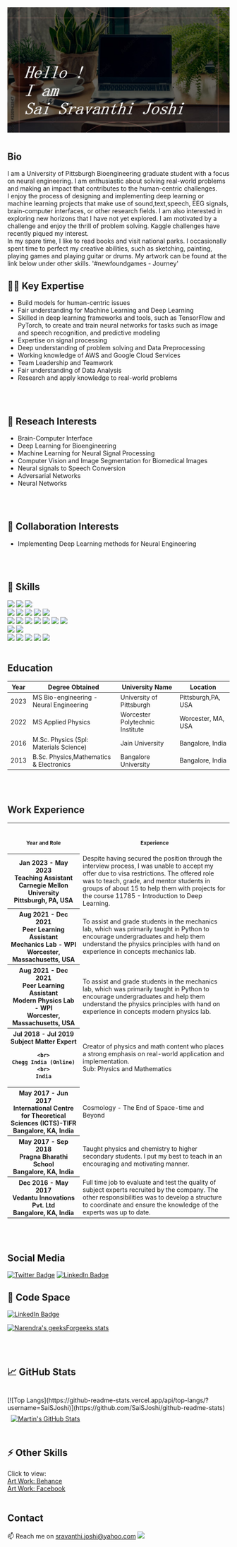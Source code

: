 <img src="Slide1.jpg" alt="Introduction Banner.." style="text-align: center; margin-bottom: 10px;" />

## Bio
I am a University of Pittsburgh Bioengineering graduate student with a focus on neural engineering. I am enthusiastic about solving real-world problems and making an impact that contributes to the human-centric challenges.
<br>
I enjoy the process of designing and implementing deep learning or machine learning projects that make use of sound,text,speech, EEG signals, brain-computer interfaces, or other research fields. I am also interested in exploring new horizons that I have not yet explored.
I am motivated by a challenge and enjoy the thrill of problem solving.
Kaggle challenges have recently piqued my interest.
<br>
In my spare time, I like to read books and visit national parks. I occasionally spent time to perfect my creative abilities, such as sketching, painting, playing games and playing guitar or drums. My artwork can be found at the link below under other skills.
'#newfoundgames - Journey'
<br>
## 🕵️‍♀️ Key Expertise
- Build models for human-centric issues
- Fair understanding for Machine Learning  and Deep Learning  
- Skilled in deep learning frameworks and tools, such as TensorFlow and PyTorch, to create and train neural networks for tasks such as image and speech recognition, and predictive modeling
- Expertise on signal processing
- Deep understanding of problem solving and Data Preprocessing
- Working knowledge of AWS and Google Cloud Services
- Team Leadership and Teamwork
- Fair understanding of Data Analysis
- Research and apply knowledge to real-world problems
<br>
<br>

## 🎯 Reseach Interests 
- Brain-Computer Interface
- Deep Learning for Bioengineering
- Machine Learning for Neural Signal Processing
- Computer Vision and Image Segmentation for Biomedical Images 
- Neural signals to Speech Conversion
- Adversarial Networks
- Neural Networks
<br>
<br>

## 🌱 Collaboration Interests 
- Implementing Deep Learning methods for Neural Engineering
<br>
<br>

## 💼 Skills

![](https://img.shields.io/badge/OS-Linux-informational?style=flat&logo=linux&logoColor=white&color=1CA2F1)
![](https://img.shields.io/badge/OS-Mac-informational?style=flat&logo=linux&logoColor=white&color=1CA2F1)
![](https://img.shields.io/badge/OS-Windows-informational?style=flat&logo=linux&logoColor=white&color=1CA2F1)
<br>
![](https://img.shields.io/badge/Code-Python-informational?style=flat&logo=python&logoColor=white&color=4AB197)
![](https://img.shields.io/badge/Code-MATLAB-informational?style=flat&logo=ionic&logoColor=white&color=4AB197)
![](https://img.shields.io/badge/Code-SQL-informational?style=flat&logo=ionic&logoColor=white&color=4AB197)
![](https://img.shields.io/badge/Code-Mathematica-informational?style=flat&logo=ionic&logoColor=white&color=4AB197)
![](https://img.shields.io/badge/Code-RStudio-informational?style=flat&logo=ionic&logoColor=white&color=4AB197)
<br>
![](https://img.shields.io/badge/Tools-Scikit%20Learn-yellow)
![](https://img.shields.io/badge/Tools-Tensorflow-yellow)
![](https://img.shields.io/badge/Tools-Pytorch-yellow)
![](https://img.shields.io/badge/Tools-Numpy-yellow)
![](https://img.shields.io/badge/Tools-OpenCV-yellow)
![](https://img.shields.io/badge/Tools-Deep%20Learning%20Tool%20Kit-yellow)
![](https://img.shields.io/badge/Tools-Signal%20Processing%20Tool%20Kit-yellow)
<br>
![](https://img.shields.io/badge/Editor-VS_Code-informational?style=flat&logo=visual-studio-code&logoColor=white&color=9cf)
![](https://img.shields.io/badge/Shell-Bash-informational?style=flat&logo=gnu-bash&logoColor=white&color=9cf)
<br>
![](https://img.shields.io/badge/Other-SimpleITK-9cf)
![](https://img.shields.io/badge/Other-Paraview-9cf)
![](https://img.shields.io/badge/Other-LaTex-9cf)
![](https://img.shields.io/badge/Other-Beamer-9cf)
![](https://img.shields.io/badge/Other-MikTex-9cf)
<br>
<br>

## Education

| Year  | Degree Obtained                         | University Name                 | Location           |
| ----- | --------------------------------------- | --------------------------      | --------------     | 
| 2023  | MS Bio-engineering - Neural Engineering | University of Pittsburgh        | Pittsburgh,PA, USA |
| 2022  | MS Applied Physics                      | Worcester Polytechnic Institute | Worcester, MA, USA |
| 2016  | M.Sc. Physics (Spl: Materials Science)  |Jain University                  |Bangalore, India    |
| 2013  | B.Sc. Physics,Mathematics &  Electronics|Bangalore University             |Bangalore, India    |

<br>
<br>

## Work Experience

<table>
<tr>
	<th align="center">
		<img width="441" height="1">
	<p> 
		<small>
		Year and Role
		</small>
	</p>
	</th>
	<th align="center">
		<img width="441" height="1">
	<p> 
		<small>
		Experience
	</small>
	</p>
	</th>
</tr>
<tr>
<th>
	Jan 2023 - May 2023 
	<br>
	Teaching Assistant 
	<br>
	Carnegie Mellon University
	<br>
	Pittsburgh, PA, USA
</th>

<td> Despite having secured the position through the interview process, I was unable to accept my offer due to visa restrictions. The offered role was to teach, grade, and mentor students in groups of about 15 to help them with projects for the course 11785 - Introduction to Deep Learning.
</td>
</tr>
	
<tr>
<th>
	Aug 2021 - Dec 2021 
	<br>
	Peer Learning Assistant
	<br>
	Mechanics Lab - WPI
	<br>
	Worcester, Massachusetts, USA
</th>

<td> To assist and grade students in the mechanics lab, which was primarily taught in Python to encourage undergraduates and help them understand the physics principles with hand on experience in concepts mechanics lab. 
</td>
</tr>
	
<tr>
<th>
	Aug 2021 - Dec 2021 
	<br>
	Peer Learning Assistant 
	<br>
	Modern Physics Lab - WPI
	<br>
	Worcester, Massachusetts, USA
</th>

<td> To assist and grade students in the mechanics lab, which was primarily taught in Python to encourage undergraduates and help them understand the physics principles with hand on experience in concepts modern physics lab. 
</td>
</tr>
	
	
<tr>
<th >
	Jul 2018 - Jul 2019 
	<br>
	Subject Matter Expert 
	<br>
	
	<br>
	Chegg India (Online)
	<br>
	India
</th>

<td>  Creator of physics and math content who places a strong emphasis on real-world application and implementation.
	<br>
	Sub: Physics and Mathematics 
</tr>
	
<tr>
<th>
	May 2017 - Jun 2017
	<Internship>
	<br>
	International Centre for Theoretical Sciences (ICTS)-TIFR 
	<br>
	Bangalore, KA, India
	
</th>

<td> Cosmology - The End of Space-time and Beyond
</tr>
	
<tr>
<th align="center">
	May 2017 - Sep 2018
	<Assistant Teacher>
	<br>
	Pragna Bharathi School 
	<br>
	Bangalore, KA, India
	
</th>

<td> Taught physics and chemistry to higher secondary students. I put my best to teach
in an encouraging and motivating manner.
</tr>
	
	
<tr>
<th align="center">
	Dec 2016 - May 2017
	<Academic Expert>
	<br>
	Vedantu Innovations Pvt. Ltd 
	<br>
	Bangalore, KA, India
	
</th>

<td> Full time job to evaluate and test the quality of subject experts recruited by the company. The other responsibilities was to develop a structure to coordinate and ensure the knowledge of the experts was up to date.
</tr>	
</table>

<br>
<br>

## Social Media
[![Twitter Badge](https://img.shields.io/badge/Twitter-Profile-informational?style=flat&logo=twitter&logoColor=white&color=1CA2F1)](https://twitter.com/srav_joshi)
[![LinkedIn Badge](https://img.shields.io/badge/LinkedIn-Profile-informational?style=flat&logo=linkedin&logoColor=white&color=1CA2F1)](https://www.linkedin.com/in/sai-sravanthi-joshi/)
## :book: Code Space
[![LinkedIn Badge](https://img.shields.io/badge/Kaggle-Profile-informational?style=flat&logo=codepen&logoColor=white&color=1CA2F1)](https://www.kaggle.com/saisravanthijoshi/)

[![Narendra's geeksForgeeks stats](https://geeks-for-geeks-stats-api-napiyo.vercel.app/?userName=sravjoshi)](https://github.com/sravjoshi/geeksForGeeksStatsAPI)
  
<br>
<br>

## &#x1f4c8; GitHub Stats
<br>
 [![Top Langs](https://github-readme-stats.vercel.app/api/top-langs/?username=SaiSJoshi)](https://github.com/SaiSJoshi/github-readme-stats)
 

<a href="https://github.com/SaiSJoshi">
  <img align="center" style="margin:0.5rem" src="https://github-readme-stats.vercel.app/api?username=SaiSJoshi&show_icons=true&line_height=27&count_private=true&title_color=ffffff&text_color=c9cacc&icon_color=4AB097&bg_color=1A2B34" alt="Martin's GitHub Stats" />
</a>
<br>
<br>

## ⚡ Other Skills
Click to view:
<br>
[Art Work: Behance](https://www.behance.net/sravanthijoshi)
<br>
[Art Work: Facebook](https://www.facebook.com/sravanthijoshiartwork)
<br>
<br>

## Contact
📫 Reach me on sravanthi.joshi@yahoo.com
![](https://komarev.com/ghpvc/?username=SaiSJoshi)

